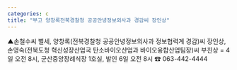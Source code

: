 ```yaml
---
categories: c
title: "부고 양창록전북경찰청 공공안녕정보외사과 경감씨 장인상"
---
```

▲손철수씨 별세, 양창록(전북경찰청 공공안녕정보외사과 정보협력계 경감)씨 장인상, 손영숙(전북도청 혁신성장산업국 탄소바이오산업과 바이오융합산업팀장)씨 부친상 = 4일 오전 8시, 군산중앙장례식장 1호실, 발인 6일 오전 8시 ☎ 063-442-4444